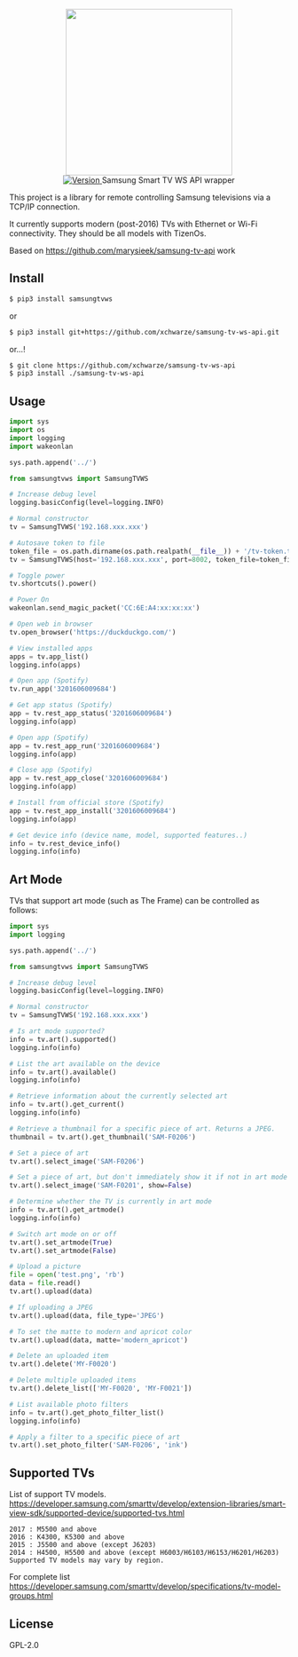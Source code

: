 <p align="center">
    <img src="https://user-images.githubusercontent.com/5860071/47255992-611d9b00-d481-11e8-965d-d9816f254be2.png" width="300px" border="0" />
    <br/>
    <a href="https://github.com/xchwarze/samsung-tv-ws-api/releases/latest">
        <img src="https://img.shields.io/badge/version-1.7.0-brightgreen.svg?style=flat-square" alt="Version">
    </a>
    Samsung Smart TV WS API wrapper
</p>

This project is a library for remote controlling Samsung televisions via a TCP/IP connection.

It currently supports modern (post-2016) TVs with Ethernet or Wi-Fi connectivity. They should be all models with TizenOs.

Based on https://github.com/marysieek/samsung-tv-api work

## Install

```bash
$ pip3 install samsungtvws
```
or
```bash
$ pip3 install git+https://github.com/xchwarze/samsung-tv-ws-api.git
```
or...!
```bash
$ git clone https://github.com/xchwarze/samsung-tv-ws-api
$ pip3 install ./samsung-tv-ws-api
```

## Usage

```python
import sys
import os
import logging
import wakeonlan

sys.path.append('../')

from samsungtvws import SamsungTVWS

# Increase debug level
logging.basicConfig(level=logging.INFO)

# Normal constructor
tv = SamsungTVWS('192.168.xxx.xxx')

# Autosave token to file 
token_file = os.path.dirname(os.path.realpath(__file__)) + '/tv-token.txt'
tv = SamsungTVWS(host='192.168.xxx.xxx', port=8002, token_file=token_file)

# Toggle power
tv.shortcuts().power()

# Power On
wakeonlan.send_magic_packet('CC:6E:A4:xx:xx:xx')

# Open web in browser
tv.open_browser('https://duckduckgo.com/')

# View installed apps
apps = tv.app_list()
logging.info(apps)

# Open app (Spotify)
tv.run_app('3201606009684')

# Get app status (Spotify)
app = tv.rest_app_status('3201606009684')
logging.info(app)

# Open app (Spotify)
app = tv.rest_app_run('3201606009684')
logging.info(app)

# Close app (Spotify)
app = tv.rest_app_close('3201606009684')
logging.info(app)

# Install from official store (Spotify)
app = tv.rest_app_install('3201606009684')
logging.info(app)

# Get device info (device name, model, supported features..)
info = tv.rest_device_info()
logging.info(info)

```

## Art Mode

TVs that support art mode (such as The Frame) can be controlled as follows:

```python
import sys
import logging

sys.path.append('../')

from samsungtvws import SamsungTVWS

# Increase debug level
logging.basicConfig(level=logging.INFO)

# Normal constructor
tv = SamsungTVWS('192.168.xxx.xxx')

# Is art mode supported?
info = tv.art().supported()
logging.info(info)

# List the art available on the device
info = tv.art().available()
logging.info(info)

# Retrieve information about the currently selected art
info = tv.art().get_current()
logging.info(info)

# Retrieve a thumbnail for a specific piece of art. Returns a JPEG.
thumbnail = tv.art().get_thumbnail('SAM-F0206')

# Set a piece of art
tv.art().select_image('SAM-F0206')

# Set a piece of art, but don't immediately show it if not in art mode
tv.art().select_image('SAM-F0201', show=False)

# Determine whether the TV is currently in art mode
info = tv.art().get_artmode()
logging.info(info)

# Switch art mode on or off
tv.art().set_artmode(True)
tv.art().set_artmode(False)

# Upload a picture
file = open('test.png', 'rb')
data = file.read()
tv.art().upload(data)

# If uploading a JPEG
tv.art().upload(data, file_type='JPEG')

# To set the matte to modern and apricot color
tv.art().upload(data, matte='modern_apricot')

# Delete an uploaded item
tv.art().delete('MY-F0020')

# Delete multiple uploaded items
tv.art().delete_list(['MY-F0020', 'MY-F0021'])

# List available photo filters
info = tv.art().get_photo_filter_list()
logging.info(info)

# Apply a filter to a specific piece of art
tv.art().set_photo_filter('SAM-F0206', 'ink')
```

## Supported TVs

List of support TV models. https://developer.samsung.com/smarttv/develop/extension-libraries/smart-view-sdk/supported-device/supported-tvs.html

```
2017 : M5500 and above
2016 : K4300, K5300 and above
2015 : J5500 and above (except J6203)
2014 : H4500, H5500 and above (except H6003/H6103/H6153/H6201/H6203)
Supported TV models may vary by region.
```

For complete list https://developer.samsung.com/smarttv/develop/specifications/tv-model-groups.html

## License

GPL-2.0
